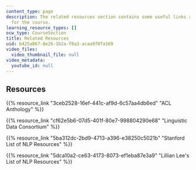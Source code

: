 ```yaml
---
content_type: page
description: The related resources section contains some useful links as resources
  for the course.
learning_resource_types: []
ocw_type: CourseSection
title: Related Resources
uid: b425a867-8e26-1b2a-f0a3-acaa9f0fa169
video_files:
  video_thumbnail_file: null
video_metadata:
  youtube_id: null
---
```


Resources
---------

{{% resource_link "3ceb2528-16ef-441c-af9d-6c57aa4db6ed" "ACL Anthology" %}}

{{% resource_link "cf62e5b6-07d5-401f-80e7-998804290e68" "Linguistic Data Consortium" %}}

{{% resource_link "5ba312dc-2bd9-4713-a396-e38250c5021b" "Stanford List of NLP Resources" %}}

{{% resource_link "5dca10a2-ce63-4173-8073-ef1eba87e3a9" "Lillian Lee's List of NLP Resources" %}}